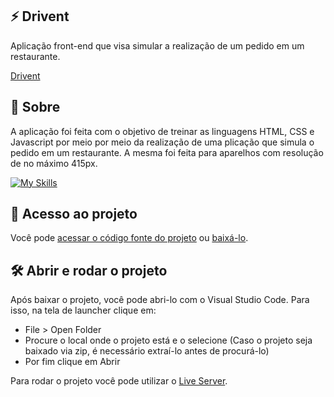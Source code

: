 ## ⚡️ Drivent

<p>Aplicação front-end que visa simular a realização de um pedido em um restaurante.</p>

[Drivent](https://driveneats-sable.vercel.app/)

## 📝 Sobre

<p>A aplicação foi feita com o objetivo de treinar as linguagens HTML, CSS e Javascript por meio por meio da realização
de uma plicação que simula o pedido em um restaurante. A mesma foi feita para aparelhos com resolução de no máximo 415px.</p>

[![My Skills](https://skills.thijs.gg/icons?i=html,css,javascript&theme=light)](https://skills.thijs.gg)

## 📁 Acesso ao projeto

Você pode [acessar o código fonte do projeto](https://github.com/ccarlaa/Driveneats) ou [baixá-lo](https://github.com/ccarlaa/Driveneats/archive/refs/heads/main.zip).

## 🛠️ Abrir e rodar o projeto

Após baixar o projeto, você pode abri-lo com o Visual Studio Code. Para isso, na tela de launcher clique em:

- File > Open Folder
- Procure o local onde o projeto está e o selecione (Caso o projeto seja baixado via zip, é necessário extraí-lo antes de procurá-lo)
- Por fim clique em Abrir

Para rodar o projeto você pode utilizar o [Live Server](https://github.com/ritwickdey/vscode-live-server).
